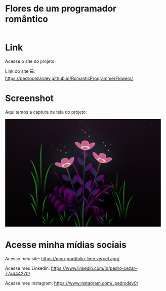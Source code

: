 # Flores de um programador romântico

```js Nesse projeto aprenseta-se uma página HTML com um buquê de flores bem colorido e animado, clássico de um programador romântico que deseja surprender e presentar a sua amada.
```

# Link 
Acesse o site do projeto:

Link do site 💻: https://pedrocezardev.github.io/RomanticProgrammerFlowers/

# Screenshot
Aqui temos a captura de tela do projeto:

![screenshot](imagem.png)

# Acesse minha mídias sociais

Acesse meu site: https://meu-portifolio-lime.vercel.app/

Acesse meu Linkedln: https://www.linkedin.com/in/pedro-cezar-77a444270/

Acesse meu instagram: https://www.instagram.com/_pedrodev0/

